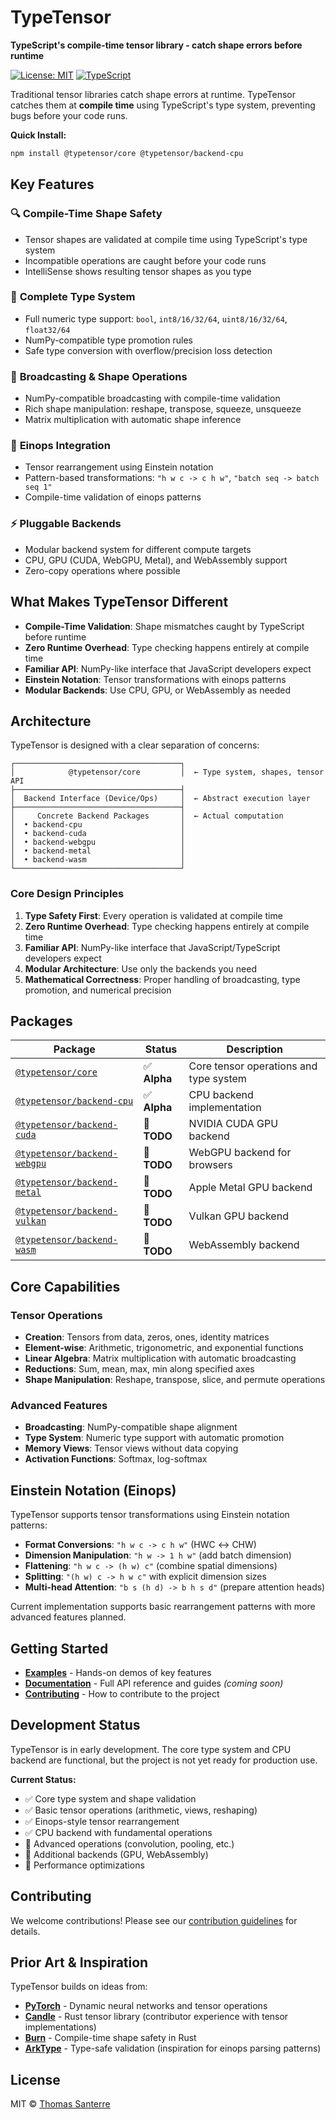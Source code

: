# TypeTensor

**TypeScript's compile-time tensor library - catch shape errors before runtime**

[![License: MIT](https://img.shields.io/badge/License-MIT-yellow.svg)](https://opensource.org/licenses/MIT)
[![TypeScript](https://img.shields.io/badge/TypeScript-5.9+-blue.svg)](https://www.typescriptlang.org/)

Traditional tensor libraries catch shape errors at runtime. TypeTensor catches them at **compile time** using TypeScript's type system, preventing bugs before your code runs.

**Quick Install:**

```bash
npm install @typetensor/core @typetensor/backend-cpu
```

## Key Features

### 🔍 **Compile-Time Shape Safety**

- Tensor shapes are validated at compile time using TypeScript's type system
- Incompatible operations are caught before your code runs
- IntelliSense shows resulting tensor shapes as you type

### 🧮 **Complete Type System**

- Full numeric type support: `bool`, `int8/16/32/64`, `uint8/16/32/64`, `float32/64`
- NumPy-compatible type promotion rules
- Safe type conversion with overflow/precision loss detection

### 📐 **Broadcasting & Shape Operations**

- NumPy-compatible broadcasting with compile-time validation
- Rich shape manipulation: reshape, transpose, squeeze, unsqueeze
- Matrix multiplication with automatic shape inference

### 🔀 **Einops Integration**

- Tensor rearrangement using Einstein notation
- Pattern-based transformations: `"h w c -> c h w"`, `"batch seq -> batch seq 1"`
- Compile-time validation of einops patterns

### ⚡ **Pluggable Backends**

- Modular backend system for different compute targets
- CPU, GPU (CUDA, WebGPU, Metal), and WebAssembly support
- Zero-copy operations where possible

## What Makes TypeTensor Different

- **Compile-Time Validation**: Shape mismatches caught by TypeScript before runtime
- **Zero Runtime Overhead**: Type checking happens entirely at compile time
- **Familiar API**: NumPy-like interface that JavaScript developers expect
- **Einstein Notation**: Tensor transformations with einops patterns
- **Modular Backends**: Use CPU, GPU, or WebAssembly as needed

## Architecture

TypeTensor is designed with a clear separation of concerns:

```
┌─────────────────────────────────────┐
│            @typetensor/core         │  ← Type system, shapes, tensor API
├─────────────────────────────────────┤
│  Backend Interface (Device/Ops)     │  ← Abstract execution layer
├─────────────────────────────────────┤
│     Concrete Backend Packages       │  ← Actual computation
│  • backend-cpu                      │
│  • backend-cuda                     │
│  • backend-webgpu                   │
│  • backend-metal                    │
│  • backend-wasm                     │
└─────────────────────────────────────┘
```

### Core Design Principles

1. **Type Safety First**: Every operation is validated at compile time
2. **Zero Runtime Overhead**: Type checking happens entirely at compile time
3. **Familiar API**: NumPy-like interface that JavaScript/TypeScript developers expect
4. **Modular Architecture**: Use only the backends you need
5. **Mathematical Correctness**: Proper handling of broadcasting, type promotion, and numerical precision

## Packages

| Package                                                   | Status       | Description                            |
| --------------------------------------------------------- | ------------ | -------------------------------------- |
| [`@typetensor/core`](./packages/core)                     | ✅ **Alpha** | Core tensor operations and type system |
| [`@typetensor/backend-cpu`](./packages/backend-cpu)       | ✅ **Alpha** | CPU backend implementation             |
| [`@typetensor/backend-cuda`](./packages/backend-cuda)     | 🚧 **TODO**  | NVIDIA CUDA GPU backend                |
| [`@typetensor/backend-webgpu`](./packages/backend-webgpu) | 🚧 **TODO**  | WebGPU backend for browsers            |
| [`@typetensor/backend-metal`](./packages/backend-metal)   | 🚧 **TODO**  | Apple Metal GPU backend                |
| [`@typetensor/backend-vulkan`](./packages/backend-vulkan) | 🚧 **TODO**  | Vulkan GPU backend                     |
| [`@typetensor/backend-wasm`](./packages/backend-wasm)     | 🚧 **TODO**  | WebAssembly backend                    |

## Core Capabilities

### **Tensor Operations**

- **Creation**: Tensors from data, zeros, ones, identity matrices
- **Element-wise**: Arithmetic, trigonometric, and exponential functions
- **Linear Algebra**: Matrix multiplication with automatic broadcasting
- **Reductions**: Sum, mean, max, min along specified axes
- **Shape Manipulation**: Reshape, transpose, slice, and permute operations

### **Advanced Features**

- **Broadcasting**: NumPy-compatible shape alignment
- **Type System**: Numeric type support with automatic promotion
- **Memory Views**: Tensor views without data copying
- **Activation Functions**: Softmax, log-softmax

## Einstein Notation (Einops)

TypeTensor supports tensor transformations using Einstein notation patterns:

- **Format Conversions**: `"h w c -> c h w"` (HWC ↔ CHW)
- **Dimension Manipulation**: `"h w -> 1 h w"` (add batch dimension)
- **Flattening**: `"h w c -> (h w) c"` (combine spatial dimensions)
- **Splitting**: `"(h w) c -> h w c"` with explicit dimension sizes
- **Multi-head Attention**: `"b s (h d) -> b h s d"` (prepare attention heads)

Current implementation supports basic rearrangement patterns with more advanced features planned.

## Getting Started

- **[Examples](./examples)** - Hands-on demos of key features
- **[Documentation](#)** - Full API reference and guides _(coming soon)_
- **[Contributing](CONTRIBUTING.md)** - How to contribute to the project

## Development Status

TypeTensor is in early development. The core type system and CPU backend are functional, but the project is not yet ready for production use.

**Current Status:**

- ✅ Core type system and shape validation
- ✅ Basic tensor operations (arithmetic, views, reshaping)
- ✅ Einops-style tensor rearrangement
- ✅ CPU backend with fundamental operations
- 🚧 Advanced operations (convolution, pooling, etc.)
- 🚧 Additional backends (GPU, WebAssembly)
- 🚧 Performance optimizations

## Contributing

We welcome contributions! Please see our [contribution guidelines](CONTRIBUTING.md) for details.

## Prior Art & Inspiration

TypeTensor builds on ideas from:

- **[PyTorch](https://github.com/pytorch/pytorch)** - Dynamic neural networks and tensor operations
- **[Candle](https://github.com/huggingface/candle/)** - Rust tensor library (contributor experience with tensor implementations)
- **[Burn](https://github.com/tracel-ai/burn)** - Compile-time shape safety in Rust
- **[ArkType](https://github.com/arktypeio/arktype)** - Type-safe validation (inspiration for einops parsing patterns)

## License

MIT © [Thomas Santerre](https://github.com/tomsanbear)
